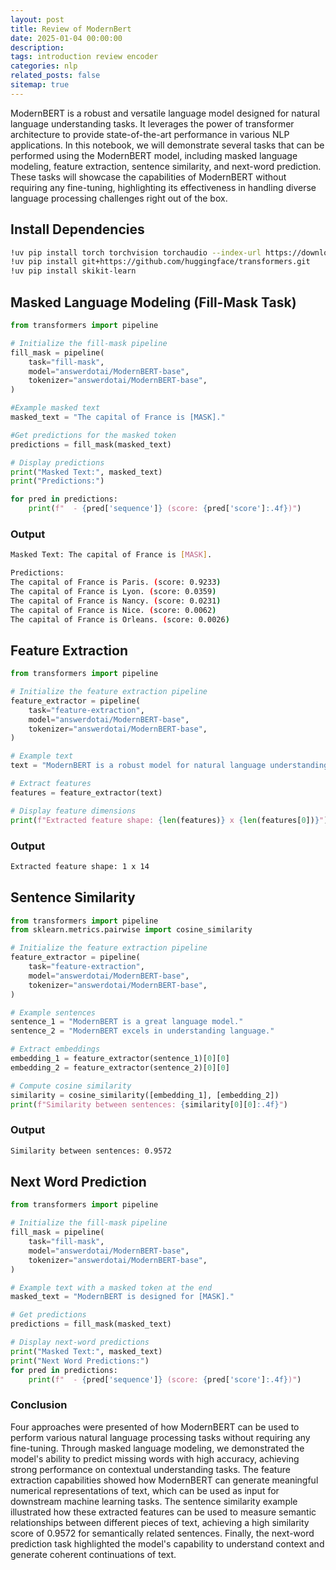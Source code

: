 ```yaml
---
layout: post
title: Review of ModernBert
date: 2025-01-04 00:00:00
description:
tags: introduction review encoder
categories: nlp
related_posts: false
sitemap: true
---
```


ModernBERT is a robust and versatile language model designed for natural language understanding tasks. It leverages the power of transformer architecture to provide state-of-the-art performance in various NLP applications. In this notebook, we will demonstrate several tasks that can be performed using the ModernBERT model, including masked language modeling, feature extraction, sentence similarity, and next-word prediction. These tasks will showcase the capabilities of ModernBERT without requiring any fine-tuning, highlighting its effectiveness in handling diverse language processing challenges right out of the box.

## Install Dependencies

```bash
!uv pip install torch torchvision torchaudio --index-url https://download.pytorch.org/whl/cu126
!uv pip install git+https://github.com/huggingface/transformers.git
!uv pip install skikit-learn
```

## Masked Language Modeling (Fill-Mask Task)

```python
from transformers import pipeline

# Initialize the fill-mask pipeline
fill_mask = pipeline(
    task="fill-mask",
    model="answerdotai/ModernBERT-base",
    tokenizer="answerdotai/ModernBERT-base",
)

#Example masked text
masked_text = "The capital of France is [MASK]."

#Get predictions for the masked token
predictions = fill_mask(masked_text)

# Display predictions
print("Masked Text:", masked_text)
print("Predictions:")

for pred in predictions:
    print(f"  - {pred['sequence']} (score: {pred['score']:.4f})")
```

### Output

```bash
Masked Text: The capital of France is [MASK].

Predictions:
The capital of France is Paris. (score: 0.9233)
The capital of France is Lyon. (score: 0.0359)
The capital of France is Nancy. (score: 0.0231)
The capital of France is Nice. (score: 0.0062)
The capital of France is Orleans. (score: 0.0026)
```

## Feature Extraction

```python
from transformers import pipeline

# Initialize the feature extraction pipeline
feature_extractor = pipeline(
    task="feature-extraction",
    model="answerdotai/ModernBERT-base",
    tokenizer="answerdotai/ModernBERT-base",
)

# Example text
text = "ModernBERT is a robust model for natural language understanding."

# Extract features
features = feature_extractor(text)

# Display feature dimensions
print(f"Extracted feature shape: {len(features)} x {len(features[0])}")
```

### Output

```bash
Extracted feature shape: 1 x 14
```

## Sentence Similarity

```python
from transformers import pipeline
from sklearn.metrics.pairwise import cosine_similarity

# Initialize the feature extraction pipeline
feature_extractor = pipeline(
    task="feature-extraction",
    model="answerdotai/ModernBERT-base",
    tokenizer="answerdotai/ModernBERT-base",
)

# Example sentences
sentence_1 = "ModernBERT is a great language model."
sentence_2 = "ModernBERT excels in understanding language."

# Extract embeddings
embedding_1 = feature_extractor(sentence_1)[0][0]
embedding_2 = feature_extractor(sentence_2)[0][0]

# Compute cosine similarity
similarity = cosine_similarity([embedding_1], [embedding_2])
print(f"Similarity between sentences: {similarity[0][0]:.4f}")
```
### Output

```bash
Similarity between sentences: 0.9572
```

## Next Word Prediction

```python
from transformers import pipeline

# Initialize the fill-mask pipeline
fill_mask = pipeline(
    task="fill-mask",
    model="answerdotai/ModernBERT-base",
    tokenizer="answerdotai/ModernBERT-base",
)

# Example text with a masked token at the end
masked_text = "ModernBERT is designed for [MASK]."

# Get predictions
predictions = fill_mask(masked_text)

# Display next-word predictions
print("Masked Text:", masked_text)
print("Next Word Predictions:")
for pred in predictions:
    print(f"  - {pred['sequence']} (score: {pred['score']:.4f})")
```

### Conclusion

Four approaches were presented of how ModernBERT can be used to perform various natural language processing tasks without requiring any fine-tuning. Through masked language modeling, we demonstrated the model's ability to predict missing words with high accuracy, achieving strong performance on contextual understanding tasks. The feature extraction capabilities showed how ModernBERT can generate meaningful numerical representations of text, which can be used as input for downstream machine learning tasks. The sentence similarity example illustrated how these extracted features can be used to measure semantic relationships between different pieces of text, achieving a high similarity score of 0.9572 for semantically related sentences. Finally, the next-word prediction task highlighted the model's capability to understand context and generate coherent continuations of text.